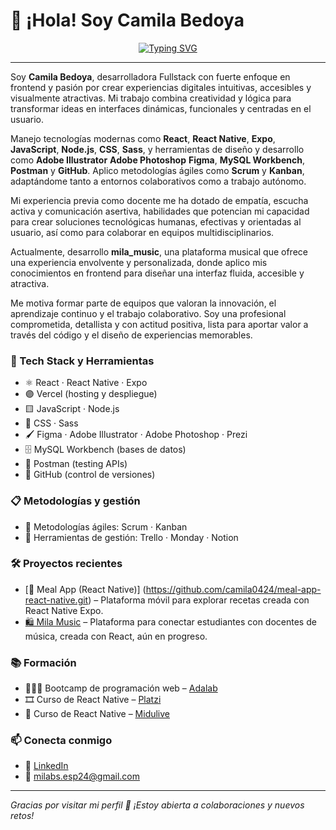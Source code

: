 # 👋 ¡Hola! Soy Camila Bedoya

<p align="center">
  <a href="https://git.io/typing-svg">
    <img 
      src="https://readme-typing-svg.demolab.com?font=Fira+Code&pause=1000&color=6324E4E4&center=true&multiline=true&width=435&lines=💡+Full+Stack+Developer+Junior+💻" 
      alt="Typing SVG" 
    />
  </a>
</p>

---
Soy **Camila Bedoya**, desarrolladora Fullstack con fuerte enfoque en frontend y pasión por crear experiencias digitales intuitivas, accesibles y visualmente atractivas. Mi trabajo combina creatividad y lógica para transformar ideas en interfaces dinámicas, funcionales y centradas en el usuario.

Manejo tecnologías modernas como **React**, **React Native**, **Expo**, **JavaScript**, **Node.js**, **CSS**, **Sass**, y herramientas de diseño y desarrollo como **Adobe Illustrator** **Adobe Photoshop** **Figma**, **MySQL Workbench**, **Postman** y **GitHub**. Aplico metodologías ágiles como **Scrum** y **Kanban**, adaptándome tanto a entornos colaborativos como a trabajo autónomo.

Mi experiencia previa como docente me ha dotado de empatía, escucha activa y comunicación asertiva, habilidades que potencian mi capacidad para crear soluciones tecnológicas humanas, efectivas y orientadas al usuario, así como para colaborar en equipos multidisciplinarios.

Actualmente, desarrollo **mila_music**, una plataforma musical que ofrece una experiencia envolvente y personalizada, donde aplico mis conocimientos en frontend para diseñar una interfaz fluida, accesible y atractiva.

Me motiva formar parte de equipos que valoran la innovación, el aprendizaje continuo y el trabajo colaborativo. Soy una profesional comprometida, detallista y con actitud positiva, lista para aportar valor a través del código y el diseño de experiencias memorables.



### 🚀 Tech Stack y Herramientas

- ⚛️ React · React Native · Expo  
- 🟣 Vercel (hosting y despliegue)  
- 🟨 JavaScript · Node.js  
- 🎨 CSS · Sass  
- 🖌️ Figma · Adobe Illustrator · Adobe Photoshop · Prezi  
- 🗄️ MySQL Workbench (bases de datos)  
- 🧪 Postman (testing APIs)  
- 🔧 GitHub (control de versiones)  

### 📋 Metodologías y gestión

- 🚀 Metodologías ágiles: Scrum · Kanban  
- 📅 Herramientas de gestión: Trello · Monday · Notion


### 🛠️ Proyectos recientes

- [🥗 Meal App (React Native)] (https://github.com/camila0424/meal-app-react-native.git) – Plataforma móvil para explorar recetas creada con React Native Expo.
- [🛍️ Mila Music]((https://mila-music-e70tjiwnj-camila-s-projects-f41f8c26.vercel.app)) – Plataforma para conectar estudiantes con docentes de música, creada con React, aún en progreso.


### 📚 Formación
- 👩🏻‍💻 Bootcamp de programación web – [Adalab](https://adalab.es/bootcamp-programacion/)
- 🎞️ Curso de React Native – [Platzi](https://platzi.com)
- 🧠 Curso de React Native – [Midulive](https://www.youtube.com/watch?v=U23lNFm_J70&t=5608s)


### 📫 Conecta conmigo

- 🔗 [LinkedIn](https://www.linkedin.com/in/camila-bedoya/)
- 📧 milabs.esp24@gmail.com

---


*Gracias por visitar mi perfil 💜 ¡Estoy abierta a colaboraciones y nuevos retos!*
